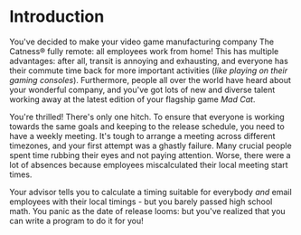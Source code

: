 # Introduction

You've decided to make your video game manufacturing company The Catness® fully remote: all employees work from home!
This has multiple advantages: after all, transit is annoying and exhausting, and everyone has their commute time back for more important activities (_like playing on their gaming consoles_).
Furthermore, people all over the world have heard about your wonderful company, and you've got lots of new and diverse talent working away at the latest edition of your flagship game _Mad Cat_. 

You're thrilled! 
There's only one hitch. 
To ensure that everyone is working towards the same goals and keeping to the release schedule, you need to have a weekly meeting.
It's tough to arrange a meeting across different timezones, and your first attempt was a ghastly failure.
Many crucial people spent time rubbing their eyes and not paying attention.
Worse, there were a lot of absences because employees miscalculated their local meeting start times. 

Your advisor tells you to calculate a timing suitable for everybody _and_ email employees with their local timings - but you barely passed high school math. 
You panic as the date of release looms: but you've realized that you can write a program to do it for you!